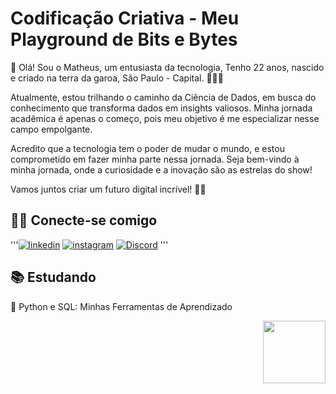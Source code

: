 

# Codificação Criativa - Meu Playground de Bits e Bytes

👋 Olá! Sou o Matheus, um entusiasta da tecnologia, Tenho 22 anos, nascido e criado na terra da garoa, São Paulo - Capital. 👨‍💻✨

Atualmente, estou trilhando o caminho da Ciência de Dados, em busca do conhecimento que transforma dados em insights valiosos. Minha jornada acadêmica é apenas o começo, pois meu objetivo é me especializar nesse campo empolgante.

Acredito que a tecnologia tem o poder de mudar o mundo, e estou comprometido em fazer minha parte nessa jornada. Seja bem-vindo à minha jornada, onde a curiosidade e a inovação são as estrelas do show!

Vamos juntos criar um futuro digital incrível! 🌟🚀

## 👨‍💻 Conecte-se comigo

'''[![linkedin](https://img.shields.io/badge/linkedin-0A66C2?style=for-the-badge&logo=linkedin&logoColor=white)](https://www.linkedin.com/) 
[![instagram](https://img.shields.io/badge/instagram-1DA1F2?style=for-the-badge&logo=instagram&logoColor=white)](https://instagram.com/mathewz_cba)
[![Discord](https://img.shields.io/badge/Discord-1DA1F?style=for-the-badge&logo=discord&logoColor=white)](https://discord.com/mathewz_cba)
'''
## 📚 Estudando
🐍 Python e SQL: Minhas Ferramentas de Aprendizado



<p align="right">
<img src="https://giffiles.alphacoders.com/264/2648.gif"  width="100" />

